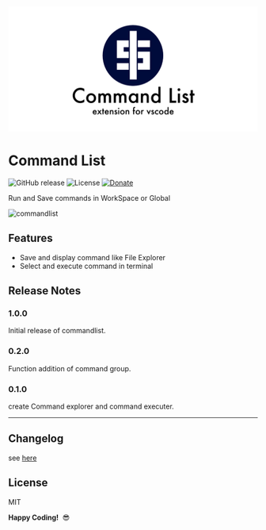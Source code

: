 ![commandlist](resources/preview.png)
# Command List 

![GitHub release](https://img.shields.io/github/release/yamajyn/commandlist.svg?style=flat)
![License](https://img.shields.io/badge/license-MIT-blue.svg?style=flat)
[![Donate](https://img.shields.io/badge/Donate-PayPal-green.svg)](https://www.paypal.com/cgi-bin/webscr?cmd=_donations&business=9RLWXDPUFZC56&currency_code=JPY&source=url)


Run and Save commands in WorkSpace or Global

![commandlist](resources/explain.gif)

## Features

- Save and display command like File Explorer
- Select and execute command in terminal

## Release Notes

### 1.0.0

Initial release of commandlist.

### 0.2.0

Function addition of command group.

### 0.1.0

create Command explorer and command executer.

-----------------------------------------------------------------------------------------------------------

## Changelog

see [here](https://github.com/yamajyn/commandlist/blob/master/CHANGELOG.md)

## License
MIT

**Happy Coding!**  😎
